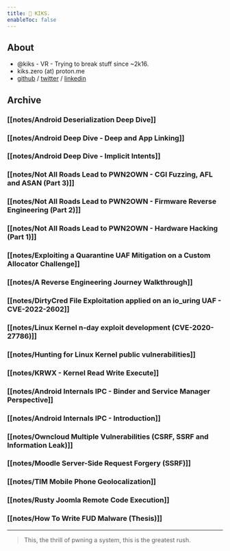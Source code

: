 ```yaml
---
title: 👾 KIKS.
enableToc: false
---
```


## About
- @kiks - VR - Trying to break stuff since ~2k16.
- kiks.zero (at) proton.me
- [github](https://github.com/kiks7) / [twitter](https://twitter.com/kiks7_7) / [linkedin](https://linkedin.com/in/alessandro-groppo-1a0429146)

## Archive

### [[notes/Android Deserialization Deep Dive]]

### [[notes/Android Deep Dive - Deep and App Linking]]

### [[notes/Android Deep Dive - Implicit Intents]]

### [[notes/Not All Roads Lead to PWN2OWN - CGI Fuzzing, AFL and ASAN (Part 3)]]

### [[notes/Not All Roads Lead to PWN2OWN - Firmware Reverse Engineering (Part 2)]]

### [[notes/Not All Roads Lead to PWN2OWN - Hardware Hacking (Part 1)]]

### [[notes/Exploiting a Quarantine UAF Mitigation on a Custom Allocator Challenge]]

### [[notes/A Reverse Engineering Journey Walkthrough]]

### [[notes/DirtyCred File Exploitation applied on an io_uring UAF - CVE-2022-2602]]

### [[notes/Linux Kernel n-day exploit development (CVE-2020-27786)]]

### [[notes/Hunting for Linux Kernel public vulnerabilities]]

### [[notes/KRWX - Kernel Read Write Execute]]

### [[notes/Android Internals IPC - Binder and Service Manager Perspective]]

### [[notes/Android Internals IPC - Introduction]]

### [[notes/Owncloud Multiple Vulnerabilities (CSRF, SSRF and Information Leak)]]

### [[notes/Moodle Server-Side Request Forgery (SSRF)]]

### [[notes/TIM Mobile Phone Geolocalization]]

### [[notes/Rusty Joomla Remote Code Execution]]

### [[notes/How To Write FUD Malware (Thesis)]]

---

>This, the thrill of pwning a system, this is the greatest rush.